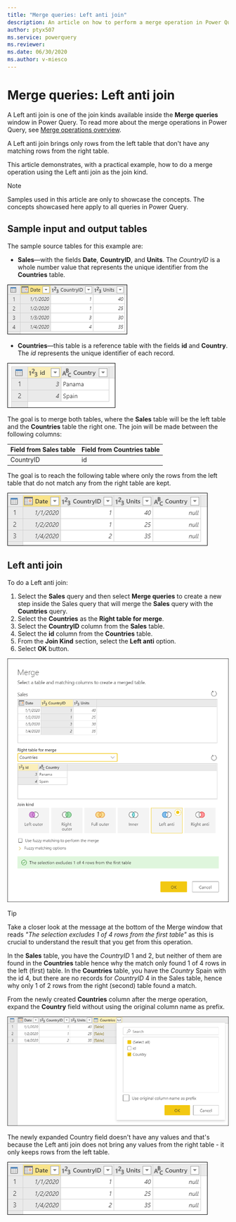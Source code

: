 ```yaml
---
title: "Merge queries: Left anti join"
description: An article on how to perform a merge operation in Power Query using the Left anti join kind. 
author: ptyx507
ms.service: powerquery
ms.reviewer: 
ms.date: 06/30/2020
ms.author: v-miesco
---
```


# Merge queries: Left anti join

A Left anti join is one of the join kinds available inside the **Merge queries** window in Power Query. To read more about the merge operations in Power Query, see [Merge operations overview](merge-queries-overview.md).

A Left anti  join brings only rows from the left table that don't have any matching rows from the right table.

This article demonstrates, with a practical example, how to do a merge operation using the Left anti join as the join kind.

>[!Note]
>Samples used in this article are only to showcase the concepts. The concepts showcased here apply to all queries in Power Query.

## Sample input and output tables

The sample source tables for this example are:

* **Sales**&mdash;with the fields **Date**, **CountryID**, and **Units**. The *CountryID* is a whole number value that represents the unique identifier from the **Countries** table.

![Sales table](images/me-merge-operations-left-outer-join-sales-table.png)

* **Countries**&mdash;this table is a reference table with the fields **id** and **Country**. The *id* represents the unique identifier of each record.

![Countries table](images/me-merge-operations-inner-join-countries-table.png)

The goal is to merge both tables, where the **Sales** table will be the left table and the **Countries** table the right one. The join will be made between the following columns:

|Field from Sales table| Field from Countries table|
|-----------|------------------|
|CountryID|id|

The goal is to reach the following table where only the rows from the left table that do not match any from the right table are kept.

![Left anti join final table](images/me-merge-operations-left-anti-final-table.png)

## Left anti join

To do a Left anti join:

1. Select the **Sales** query and then select **Merge queries** to create a new step inside the Sales query that will merge the **Sales** query with the **Countries** query.
2. Select the **Countries** as the **Right table for merge**.
3. Select the **CountryID** column from the **Sales** table.
4. Select the **id** column from the **Countries** table.
5. From the **Join Kind** section, select the **Left anti** option.
6. Select **OK** button.

![Merge window for Left anti join](images/me-merge-operations-left-anti-merge-window.png)

>[!TIP]
>Take a closer look at the message at the bottom of the Merge window that reads *"The selection excludes 1 of 4 rows from the first table"* as this is crucial to understand the result that you get from this operation. 

In the **Sales** table, you have the *CountryID* 1 and 2, but neither of them are found in the **Countries** table hence why the match only found 1 of 4 rows in the left (first) table.
In the **Countries** table, you have the *Country* Spain with the id 4, but there are no records for *CountryID* 4 in the Sales table, hence why only 1 of 2 rows from the right (second) table found a match.

From the newly created **Countries** column after the merge operation, expand the **Country** field without using the original column name as prefix.

![Expand table column for Country](images/me-merge-operations-left-anti-expand-field.png)

The newly expanded Country field doesn't have any values and that's because the Left anti join does not bring any values from the right table - it only keeps rows from the left table.

![Left anti join final table](images/me-merge-operations-left-anti-final-table.png)